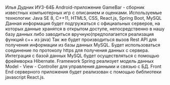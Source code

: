 Илья Дудник ИУ3-64Б
Android-приложение GameBar - сборник известных компьютерных игр с описанием и оценками.
Используемые технологии: Java SE 8, C++11, HTML5, CSS, React.js, Spring Boot, MySQL
Данная информация будет подгружаться с официальных серверов, на которых данные хранятся в открытом доступе,
непосредственно в нашу базу данных либо заводиться вручную(предполагается реализация функций c++ из java)
Так же будет производиться вызов Rest API для получения информации из базы данных MySQL.
Будет использоваться соединение по протоколу https для получения данных с сервера.
Интеграция с базой данных MySQL будет осуществляться с помощью фреймворка Hibernate.
Framework Spring реализует модель данных Model - View - Controller для управления данными и связью с БД.
Front End серверного приложения будет реализован с помощью библиотеки javascript React.js.
